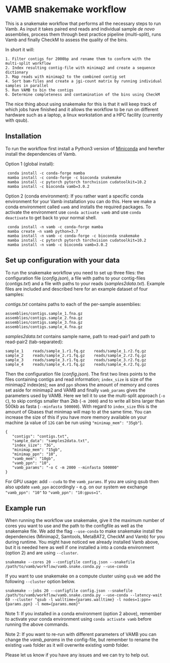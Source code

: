 # VAMB snakemake workflow

This is a snakemake workflow that performs all the necessary steps to run Vamb. As input it takes paired end reads and individual sample _de novo_ assemblies, process them through best practice pipeline (multi-split), runs Vamb and finally CheckM to assess the quality of the bins. 

In short it will:

```
1. Filter contigs for 2000bp and rename them to conform with the multi-split workflow
2. Index resulting contig-file with minimap2 and create a sequence dictionary
3. Map reads with minimap2 to the combined contig set
4. Sort bam-files and create a jgi-count matrix by running individual samples in parallel 
5. Run VAMB to bin the contigs
6. Determine completeness and contamination of the bins using CheckM
```

The nice thing about using snakemake for this is that it will keep track of which jobs have finished and it allows the workflow to be run on different hardware such as a laptop, a linux workstation and a HPC facility (currently with qsub).

## Installation 
To run the workflow first install a Python3 version of [Miniconda](https://docs.conda.io/en/latest/miniconda.html) and herefter install the dependencies of Vamb.

Option 1 (global install):
```
 conda install -c conda-forge mamba
 mamba install -c conda-forge -c bioconda snakemake 
 mamba install -c pytorch pytorch torchvision cudatoolkit=10.2
 mamba install -c bioconda vamb=3.0.2
```

Option 2 (conda environment): If you rather want a specific conda environment for your Vamb installation you can do this. Here we make a conda environment called `vamb` and installs the required packages. To activate the environment use `conda activate vamb` and use `conda deactivate` to get back to your normal shell.

```
 conda install -n vamb -c conda-forge mamba
 mamba create -n vamb python=3.7
 mamba install -n vamb -c conda-forge -c bioconda snakemake
 mamba install -c pytorch pytorch torchvision cudatoolkit=10.2
 mamba install -n vamb -c bioconda vamb=3.0.2
```

## Set up configuration with your data

To run the snakemake workflow you need to set up three files: the configuration file (_config.json_), a file with paths to your contig-files (_contigs.txt_) and a file with paths to your reads (_samples2data.txt_). Example files are included and described here for an example dataset of four samples: 

_contigs.txt_ contains paths to each of the per-sample assemblies:
```
assemblies/contigs.sample_1.fna.gz
assemblies/contigs.sample_2.fna.gz
assemblies/contigs.sample_3.fna.gz
assemblies/contigs.sample_4.fna.gz
```

_samples2data.txt_ contains sample name, path to read-pair1 and path to read-pair2 (tab-separated):
```
sample_1    reads/sample_1.r1.fq.gz    reads/sample_1.r2.fq.gz
sample_2    reads/sample_2.r1.fq.gz    reads/sample_2.r2.fq.gz
sample_3    reads/sample_3.r1.fq.gz    reads/sample_3.r2.fq.gz
sample_4    reads/sample_4.r1.fq.gz    reads/sample_4.r2.fq.gz

```

Then the configuration file (_config.json_). The first two lines points to the files containing contigs and read information; `index_size` is size of the minimap2 index(es); `mem` and `ppn` shows the amount of memory and cores set aside for minimap2 and VAMB and finally `vamb_params` gives the parameters used by VAMB. Here we tell it to use the multi-split approach (`-o C`), to skip contigs smaller than 2kb (`-m 2000`) and to write all bins larger than 500kb as fasta (`--minfasta 500000`). With regard to `index_size`  this is the amount of Gbases that minimap will map to at the same time. You can increase the size of this if you have more memory available on your machine (a value of `12G` can be run using `"minimap_mem": "35gb"`).

```
{
   "contigs": "contigs.txt",
   "sample_data": "samples2data.txt",
   "index_size": "3G",
   "minimap_mem": "15gb",
   "minimap_ppn": "10",
   "vamb_mem": "10gb",
   "vamb_ppn": "10",
   "vamb_params": "-o C -m 2000 --minfasta 500000"
}
```

For GPU usage: add `--cuda` to the `vamb_params`. If you are using qsub then also update `vamb_ppn` accordingly - e.g. on our system we exchange `"vamb_ppn": "10"` to `"vamb_ppn": "10:gpus=1"`.


## Example run

When running the workflow use snakemake, give it the maximum number of cores you want to use and the path to the configfile as well as the snakemake file. We add the flag `--use-conda` to make snakemake install the dependencies (Minimap2, Samtools, MetaBAT2, CheckM and Vamb) for you during runtime. You might have noticed we already installed Vamb above, but it is needed here as well if one installed a into a conda environment (option 2) and are using `--cluster`.  

```
snakemake --cores 20 --configfile config.json --snakefile /path/to/vamb/workflow/vamb.snake.conda.py --use-conda
```

If you want to use snakemake on a compute cluster using `qsub` we add the following `--cluster` option below.

```
snakemake --jobs 20 --configfile config.json --snakefile /path/to/vamb/workflow/vamb.snake.conda.py --use-conda --latency-wait 60 --cluster "qsub -l walltime={params.walltime} -l nodes=1:ppn={params.ppn} -l mem={params.mem}" 
```

Note 1: If you installed in a conda environment (option 2 above), remember to activate your conda environment using `conda activate vamb` before running the above commands.

Note 2: If you want to re-run with different parameters of VAMB you can change the _vamb_params_ in the config-file, but remember to rename the existing `vamb` folder as it will overwrite existing _vamb_ folder.

Please let us know if you have any issues and we can try to help out.

